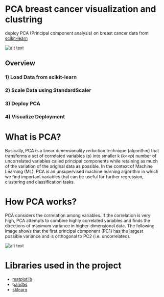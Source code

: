 # PCA breast cancer visualization and clustring 
deploy PCA (Principal component analysis) on breast cancer data from [scikit-learn](https://scikit-learn.org/) 

![alt text]("https://github.com/meysam810/PCA-breast-cancer-visualization/blob/master/plot.png")

## Overview

### 1) Load Data from scikit-learn

### 2) Scale Data using StandardScaler

### 3) Deploy PCA

### 4) Visualize  Deployment  



# What is PCA?
Basically, PCA is a linear dimensionality reduction technique (algorithm) that transforms a set of correlated variables (p) into smaller k (k<<p) number of uncorrelated variables called principal components while retaining as much of the variation of the original data as possible. In the context of Machine Learning (ML), PCA is an unsupervised machine learning algorithm in which we find important variables that can be useful for further regression, clustering and classification tasks.

# How PCA works?
PCA considers the correlation among variables. If the correlation is very high, PCA attempts to combine highly correlated variables and finds the directions of maximum variance in higher-dimensional data. The following image shows that the first principal component (PC1) has the largest possible variance and is orthogonal to PC2 (i.e. uncorrelated).

![alt text]("https://miro.medium.com/max/633/1*kUnPhARG0D2zgrRyRPqDXQ.png")

# Libraries used in the project

- [matplotlib](https://matplotlib.org/)
- [pandas](https://pandas.pydata.org/)
- [sklearn](https://scikit-learn.org/stable/)

